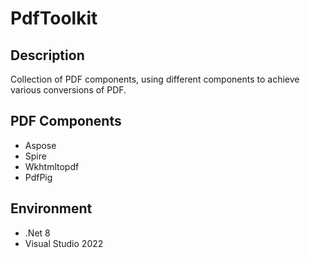 # PdfToolkit

## Description

Collection of PDF components, using different components to achieve various conversions of PDF.

## PDF Components

* Aspose
* Spire
* Wkhtmltopdf
* PdfPig

## Environment

* .Net 8
* Visual Studio 2022